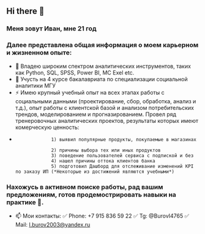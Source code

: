 ## Hi there 👋


### Меня зовут Иван, мне 21 год 

### Далее представлена общая информация о моем карьерном и жизненном опыте: 

- 🔭 Владею широким спектром аналитических инструментов, таких как Python, SQL, SPSS, Power BI, MC Exel etc. 
- 🌱 Учусть на 4 курсе бакалавриата по специализации социальной аналитики МГУ
- ⚡ Имею крупный учебный опыт на всех этапах работы с социальными данными (проектирование, сбор, обработка, анализ и т.д.), опыт работы с клиентской базой и анализом потребительских трендов, моделированием и прогназированием. Провел ряд тренеровочных аналитических проектов, результаты которых имеют комерческую ценность:
- 
                   1) выявил популярные продукты, покупаемые в магазинах
  
                   2) причины выбора тех или иных продуктов
                   3) поведение пользователей сервиса с подпиской и без
                   4) нашел причины оттока клиентов банка
                   5) подготовил Дашборд для отслеживание изменений KPI по заказу ИП (*Некоторые из достижений являются учебными*)

### Нахожусь в активном поиске работы, рад вашим предложениям, готов продемострировать навыки на практике 🤩.


- 📫 Мои контакты:      ✅ Phone: +7 915 836 59 22
                             ✅ Tg: @BurovI4765
                                ✅ Mail: I.burov2003@yandex.ru


